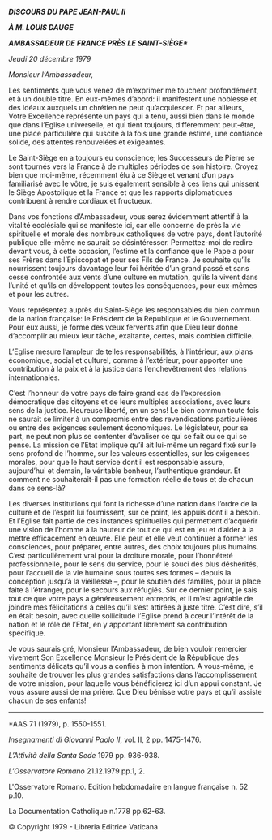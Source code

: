 ***DISCOURS DU PAPE JEAN-PAUL II***

***À M. LOUIS DAUGE***

***AMBASSADEUR DE FRANCE PRÈS LE SAINT-SIÈGE\****

*Jeudi 20 décembre 1979*

*Monsieur l’Ambassadeur,*

Les sentiments que vous venez de m’exprimer me touchent profondément, et à un double titre. En eux-mêmes d’abord: il manifestent une noblesse et des idéaux auxquels un chrétien ne peut qu’acquiescer. Et par ailleurs, Votre Excellence représente un pays qui a tenu, aussi bien dans le monde que dans l’Eglise universelle, et qui tient toujours, différemment peut-être, une place particulière qui suscite à la fois une grande estime, une confiance solide, des attentes renouvelées et exigeantes.

Le Saint-Siège en a toujours eu conscience; les Successeurs de Pierre se sont tournés vers la France à de multiples périodes de son histoire. Croyez bien que moi-même, récemment élu à ce Siège et venant d’un pays familiarisé avec le vôtre, je suis également sensible à ces liens qui unissent le Siège Apostolique et la France et que les rapports diplomatiques contribuent à rendre cordiaux et fructueux.

Dans vos fonctions d’Ambassadeur, vous serez évidemment attentif à la vitalité ecclésiale qui se manifeste ici, car elle concerne de près la vie spirituelle et morale des nombreux catholiques de votre pays, dont l’autorité publique elle-même ne saurait se désintéresser. Permettez-moi de redire devant vous, à cette occasion, l’estime et la confiance que le Pape a pour ses Frères dans l’Episcopat et pour ses Fils de France. Je souhaite qu’ils nourrissent toujours davantage leur foi héritée d’un grand passé et sans cesse confrontée aux vents d’une culture en mutation, qu’ils la vivent dans l’unité et qu’ils en développent toutes les conséquences, pour eux-mêmes et pour les autres.

Vous représentez auprès du Saint-Siège les responsables du bien commun de la nation française: le Président de la République et le Gouvernement. Pour eux aussi, je forme des vœux fervents afin que Dieu leur donne d’accomplir au mieux leur tâche, exaltante, certes, mais combien difficile.

L’Eglise mesure l’ampleur de telles responsabilités, à l’intérieur, aux plans économique, social et culturel, comme à l’extérieur, pour apporter une contribution à la paix et à la justice dans l’enchevêtrement des relations internationales.

C’est l’honneur de votre pays de faire grand cas de l’expression démocratique des citoyens et de leurs multiples associations, avec leurs sens de la justice. Heureuse liberté, en un sens! Le bien commun toute fois ne saurait se limiter à un compromis entre des revendications particulières ou entre des exigences seulement économiques. Le législateur, pour sa part, ne peut non plus se contenter d’avaliser ce qui se fait ou ce qui se pense. La mission de l’Etat implique qu’il ait lui-même un regard fixé sur le sens profond de l’homme, sur les valeurs essentielles, sur les exigences morales, pour que le haut service dont il est responsable assure, aujourd’hui et demain, le véritable bonheur, l’authentique grandeur. Et comment ne souhaiterait-il pas une formation réelle de tous et de chacun dans ce sens-là?

Les diverses institutions qui font la richesse d’une nation dans l’ordre de la culture et de l’esprit lui fournissent, sur ce point, les appuis dont il a besoin. Et l’Eglise fait partie de ces instances spirituelles qui permettent d’acquérir une vision de l’homme à la hauteur de tout ce qui est en jeu et d’aider à la mettre efficacement en œuvre. Elle peut et elle veut continuer à former les consciences, pour préparer, entre autres, des choix toujours plus humains. C’est particulièrement vrai pour la droiture morale, pour l’honnêteté professionnelle, pour le sens du service, pour le souci des plus déshérités, pour l’accueil de la vie humaine sous toutes ses formes – depuis la conception jusqu’à la vieillesse –, pour le soutien des familles, pour la place faite à l’étranger, pour le secours aux réfugiés. Sur ce dernier point, je sais tout ce que votre pays a généreusement entrepris, et il m’est agréable de joindre mes félicitations à celles qu’il s’est attirées à juste titre. C’est dire, s’il en était besoin, avec quelle sollicitude l’Eglise prend à cœur l’intérêt de la nation et le rôle de l’Etat, en y apportant librement sa contribution spécifique.

Je vous saurais gré, Monsieur l’Ambassadeur, de bien vouloir remercier vivement Son Excellence Monsieur le Président de la République des sentiments délicats qu’il vous a confiés à mon intention. A vous-même, je souhaite de trouver les plus grandes satisfactions dans l’accomplissement de votre mission, pour laquelle vous bénéficierez ici d’un appui constant. Je vous assure aussi de ma prière. Que Dieu bénisse votre pays et qu’il assiste chacun de ses enfants!

* * *

\*AAS 71 (1979), p. 1550-1551.

*Insegnamenti di Giovanni Paolo II*, vol. II, 2 pp. 1475-1476.

*L’Attività della Santa Sede* 1979 pp. 936-938.

*L'Osservatore Romano* 21.12.1979 pp.1, 2.

L'Osservatore Romano. Edition hebdomadaire en langue française n. 52 p.10.

La Documentation Catholique n.1778 pp.62-63.

© Copyright 1979 - Libreria Editrice Vaticana